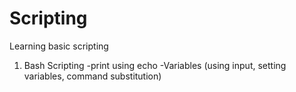 # Scripting
Learning basic scripting

1) Bash Scripting
-print using echo
-Variables (using input, setting variables, command substitution)
